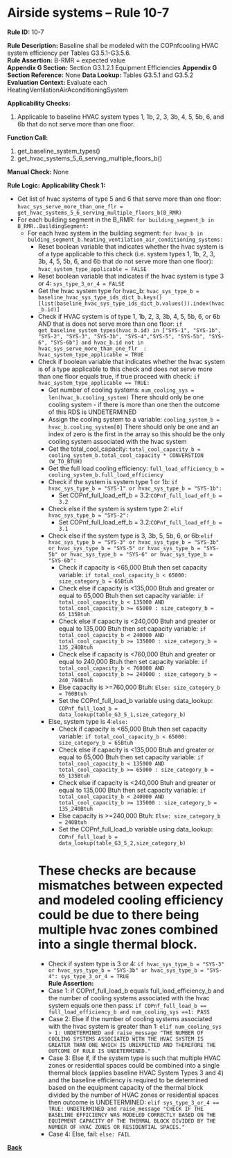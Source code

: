 # Airside systems – Rule 10-7

**Rule ID:** 10-7
 
**Rule Description:** Baseline shall be modeled with the COPnfcooling HVAC system efficiency per Tables G3.5.1-G3.5.6.    
**Rule Assertion:** B-RMR = expected value                                           
**Appendix G Section:** Section G3.1.2.1 Equipment Efficiencies
**Appendix G Section Reference:** None
**Data Lookup:** Tables G3.5.1 and G3.5.2
**Evaluation Context:** Evaluate each HeatingVentilationAirAconditioningSystem  

**Applicability Checks:** 

1. Applicable to baseline HVAC system types 1, 1b, 2, 3, 3b, 4, 5, 5b, 6, and 6b that do not serve more than one floor.  

**Function Call:** 

1. get_baseline_system_types()
2. get_hvac_systems_5_6_serving_multiple_floors_b()

**Manual Check:** None

**Rule Logic:**
**Applicability Check 1:** 
- Get list of hvac systems of type 5 and 6 that serve more than one floor: `hvac_sys_serve_more_than_one_flr = get_hvac_systems_5_6_serving_multiple_floors_b(B_RMR)`
- For each building segment in the B_RMR: `for building_segment_b in B_RMR..BuildingSegment:`
    - For each hvac system in the building segment: `for hvac_b in bulding_segment_b.heating_ventilation_air_conditioning_systems:`
        - Reset boolean variable that indicates whether the hvac system is of a type applicable to this check (i.e. system types 1, 1b, 2, 3, 3b, 4, 5, 5b, 6, and 6b that do not serve more than one floor): `hvac_system_type_applicable = FALSE`
        - Reset boolean variable that indicates if the hvac system is type 3 or 4: `sys_type_3_or_4 = FALSE`
        - Get the hvac system type for hvac_b: `hvac_sys_type_b = baseline_hvac_sys_type_ids_dict_b.keys()[list(baseline_hvac_sys_type_ids_dict_b.values()).index(hvac_b.id)]`
        - Check if HVAC system is of type 1, 1b, 2, 3, 3b, 4, 5, 5b, 6, or 6b AND that is does not serve more than one floor: `if get_baseline_system_types(hvac_b.id) in ["SYS-1", "SYS-1b", "SYS-2", "SYS-3", "SYS-3b", "SYS-4","SYS-5", "SYS-5b", "SYS-6", "SYS-6b"] and hvac_b.id not in hvac_sys_serve_more_than_one_flr  : hvac_system_type_applicable = TRUE`
        - Check if boolean variable that indicates whether the hvac system is of a type applicable to this check and does not serve more than one floor equals true, if true proceed with check: `if hvac_system_type_applicable == TRUE:`    
            - Get number of cooling systems: `num_cooling_sys = len(hvac_b.cooling_system)` There should only be one cooling system - if there is more than one then the outcome of this RDS is UNDETERMINED
            - Assign the cooling system to a variable: `cooling_system_b = hvac_b.cooling_system[0]` There should only be one and an index of zero is the first in the array so this should be the only cooling system associated with the hvac system
            - Get the total_cool_capacity: `total_cool_capacity_b = cooling_system_b.total_cool_capacity * CONVERSTION (W_TO_BTUH)`
            - Get the full load cooling efficiency: `full_load_efficiency_b = cooling_system_b.full_load_efficiency`
            - Check if the system is system type 1 or 1b: `if hvac_sys_type_b = "SYS-1" or hvac_sys_type_b = "SYS-1b":`
                - Set COPnf_full_load_eff_b = 3.2:`COPnf_full_load_eff_b = 3.2`
            - Check else if the system is system type 2: `elif hvac_sys_type_b = "SYS-2":`
                - Set COPnf_full_load_eff_b = 3.2:`COPnf_full_load_eff_b = 3.1`
            - Check else if the system type is 3, 3b, 5, 5b, 6, or 6b:`elif hvac_sys_type_b = "SYS-3" or hvac_sys_type_b = "SYS-3b" or hvac_sys_type_b = "SYS-5" or hvac_sys_type_b = "SYS-5b" or hvac_sys_type_b = "SYS-6" or hvac_sys_type_b = "SYS-6b":`
                - Check if capacity is <65,000 Btuh then set capacity variable: `if total_cool_capacity_b < 65000: size_category_b = 65Btuh`
                - Check else if capacity is <135,000 Btuh and greater or equal to 65,000 Btuh then set capacity variable: `if total_cool_capacity_b < 135000 AND total_cool_capacity_b >= 65000 : size_category_b = 65_135Btuh`
                - Check else if capacity is <240,000 Btuh and greater or equal to 135,000 Btuh then set capacity variable: `if total_cool_capacity_b < 240000 AND total_cool_capacity_b >= 135000 : size_category_b = 135_240Btuh`
                - Check else if capacity is <760,000 Btuh and greater or equal to 240,000 Btuh then set capacity variable: `if total_cool_capacity_b < 760000 AND total_cool_capacity_b >= 240000 : size_category_b = 240_760Btuh`
                - Else capacity is >=760,000 Btuh: `Else: size_category_b = 760Btuh`
                - Set the COPnf_full_load_b variable using data_lookup: `COPnf_full_load_b = data_lookup(table_G3_5_1,size_category_b)`
            - Else, system type is 4:`else:` 
                - Check if capacity is <65,000 Btuh then set capacity variable: `if total_cool_capacity_b < 65000: size_category_b = 65Btuh`
                - Check else if capacity is <135,000 Btuh and greater or equal to 65,000 Btuh then set capacity variable: `if total_cool_capacity_b < 135000 AND total_cool_capacity_b >= 65000 : size_category_b = 65_135Btuh`
                - Check else if capacity is <240,000 Btuh and greater or equal to 135,000 Btuh then set capacity variable: `if total_cool_capacity_b < 240000 AND total_cool_capacity_b >= 135000 : size_category_b = 135_240Btuh`
                - Else capacity is >=240,000 Btuh: `Else: size_category_b = 240Btuh`
                - Set the COPnf_full_load_b variable using data_lookup: `COPnf_full_load_b = data_lookup(table_G3_5_2,size_category_b)`
            # These checks are because mismatches between expected and modeled cooling efficiency could be due to there being multiple hvac zones combined into a single thermal block.
            - Check if system type is 3 or 4: `if hvac_sys_type_b = "SYS-3" or hvac_sys_type_b = "SYS-3b" or hvac_sys_type_b = "SYS-4": sys_type_3_or_4 = TRUE`                                      
            **Rule Assertion:**
            - Case 1: if COPnf_full_load_b equals full_load_efficiency_b and the number of cooling systems associated with the hvac system equals one then pass: `if COPnf_full_load_b == full_load_efficiency_b and num_cooling_sys ==1: PASS`
            - Case 2: Else if the number of cooling systems associated with the hvac system is greater than 1: `elif num_cooling_sys > 1: UNDETERMINED and raise_message "THE NUMBER OF COOLING SYSTEMS ASSOCIATED WITH THE HVAC SYSTEM IS GREATER THAN ONE WHICH IS UNEXPECTED AND THEREFORE THE OUTCOME OF RULE IS UNDETERMINED."`
            - Case 3: Else if, if the system type is such that multiple HVAC zones or residential spaces could be combined into a single thermal block (applies baseline HVAC System Types 3 and 4) and the baseline efficiency is required to be determined based on the  equipment capacity of the thermal block divided by the number of HVAC zones or residential spaces then outcome is UNDETERMINED: `elif sys_type_3_or_4 == TRUE: UNDETERMINED and raise_message "CHECK IF THE BASELINE EFFICIENCY WAS MODELED CORRECTLY BASED ON THE EQUIPMENT CAPACITY OF THE THERMAL BLOCK DIVIDED BY THE NUMBER OF HVAC ZONES OR RESIDENTIAL SPACES."`
            - Case 4: Else, fail: `else: FAIL`


 **[Back](../_toc.md)**